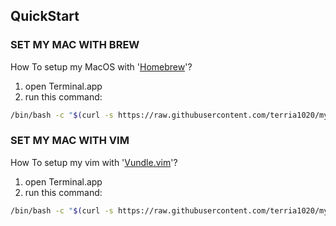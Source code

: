 ## QuickStart

### SET MY MAC WITH BREW

How To setup my MacOS with '[Homebrew](https://brew.sh)'?

1. open Terminal.app
2. run this command:

```bash
/bin/bash -c "$(curl -s https://raw.githubusercontent.com/terria1020/my-dev-env/main/brew_setup.sh)"
```

### SET MY MAC WITH VIM

How To setup my vim with '[Vundle.vim](https://github.com/VundleVim/Vundle.vim)'?

1. open Terminal.app
2. run this command:

```bash
/bin/bash -c "$(curl -s https://raw.githubusercontent.com/terria1020/my-dev-env/main/vundle_setup.sh)"
```
